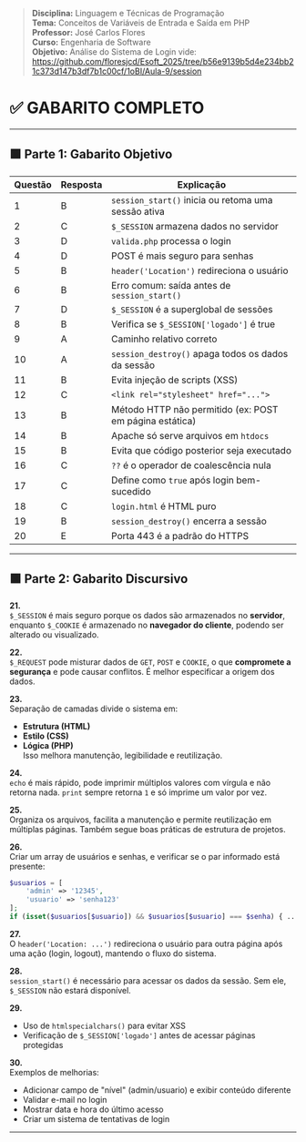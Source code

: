 > **Disciplina:** Linguagem e Técnicas de Programação    
> **Tema:** Conceitos de Variáveis de Entrada e Saída em PHP    
> **Professor:** José Carlos Flores  
> **Curso:** Engenharia de Software  
> **Objetivo:** Análise do Sistema de Login vide: https://github.com/floresjcd/Esoft_2025/tree/b56e9139b5d4e234bb21c373d147b3df7b1c00cf/1oBI/Aula-9/session


# ✅ **GABARITO COMPLETO**

---

## 🟩 **Parte 1: Gabarito Objetivo**

| Questão | Resposta | Explicação |
|--------|---------|-----------|
| 1 | B | `session_start()` inicia ou retoma uma sessão ativa |
| 2 | C | `$_SESSION` armazena dados no servidor |
| 3 | D | `valida.php` processa o login |
| 4 | D | POST é mais seguro para senhas |
| 5 | B | `header('Location')` redireciona o usuário |
| 6 | B | Erro comum: saída antes de `session_start()` |
| 7 | D | `$_SESSION` é a superglobal de sessões |
| 8 | B | Verifica se `$_SESSION['logado']` é true |
| 9 | A | Caminho relativo correto |
| 10 | A | `session_destroy()` apaga todos os dados da sessão |
| 11 | B | Evita injeção de scripts (XSS) |
| 12 | C | `<link rel="stylesheet" href="...">` |
| 13 | B | Método HTTP não permitido (ex: POST em página estática) |
| 14 | B | Apache só serve arquivos em `htdocs` |
| 15 | B | Evita que código posterior seja executado |
| 16 | C | `??` é o operador de coalescência nula |
| 17 | C | Define como `true` após login bem-sucedido |
| 18 | C | `login.html` é HTML puro |
| 19 | B | `session_destroy()` encerra a sessão |
| 20 | E | Porta 443 é a padrão do HTTPS |

---

## 🟩 **Parte 2: Gabarito Discursivo**

**21.**  
`$_SESSION` é mais seguro porque os dados são armazenados no **servidor**, enquanto `$_COOKIE` é armazenado no **navegador do cliente**, podendo ser alterado ou visualizado.

**22.**  
`$_REQUEST` pode misturar dados de `GET`, `POST` e `COOKIE`, o que **compromete a segurança** e pode causar conflitos. É melhor especificar a origem dos dados.

**23.**  
Separação de camadas divide o sistema em:  
- **Estrutura (HTML)**  
- **Estilo (CSS)**  
- **Lógica (PHP)**  
Isso melhora manutenção, legibilidade e reutilização.

**24.**  
`echo` é mais rápido, pode imprimir múltiplos valores com vírgula e não retorna nada. `print` sempre retorna `1` e só imprime um valor por vez.

**25.**  
Organiza os arquivos, facilita a manutenção e permite reutilização em múltiplas páginas. Também segue boas práticas de estrutura de projetos.

**26.**  
Criar um array de usuários e senhas, e verificar se o par informado está presente:
```php
$usuarios = [
    'admin' => '12345',
    'usuario' => 'senha123'
];
if (isset($usuarios[$usuario]) && $usuarios[$usuario] === $senha) { ... }
```

**27.**  
O `header('Location: ...')` redireciona o usuário para outra página após uma ação (login, logout), mantendo o fluxo do sistema.

**28.**  
`session_start()` é necessário para acessar os dados da sessão. Sem ele, `$_SESSION` não estará disponível.

**29.**  
- Uso de `htmlspecialchars()` para evitar XSS  
- Verificação de `$_SESSION['logado']` antes de acessar páginas protegidas

**30.**  
Exemplos de melhorias:  
- Adicionar campo de "nível" (admin/usuario) e exibir conteúdo diferente  
- Validar e-mail no login  
- Mostrar data e hora do último acesso  
- Criar um sistema de tentativas de login

---
